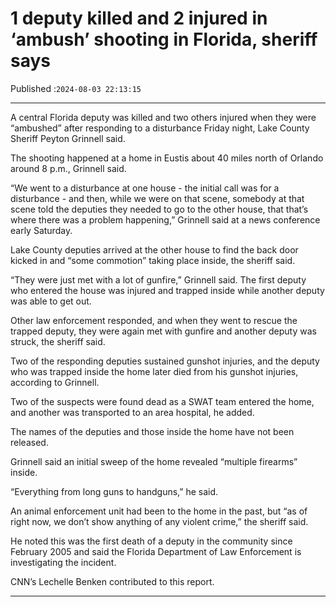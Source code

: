 # 1 deputy killed and 2 injured in ‘ambush’ shooting in Florida, sheriff says

Published :`2024-08-03 22:13:15`

---

A central Florida deputy was killed and two others injured when they were “ambushed” after responding to a disturbance Friday night, Lake County Sheriff Peyton Grinnell said.

The shooting happened at a home in Eustis about 40 miles north of Orlando around 8 p.m., Grinnell said.

“We went to a disturbance at one house - the initial call was for a disturbance - and then, while we were on that scene, somebody at that scene told the deputies they needed to go to the other house, that that’s where there was a problem happening,” Grinnell said at a news conference early Saturday.

Lake County deputies arrived at the other house to find the back door kicked in and “some commotion” taking place inside, the sheriff said.

“They were just met with a lot of gunfire,” Grinnell said. The first deputy who entered the house was injured and trapped inside while another deputy was able to get out.

Other law enforcement responded, and when they went to rescue the trapped deputy, they were again met with gunfire and another deputy was struck, the sheriff said.

Two of the responding deputies sustained gunshot injuries, and the deputy who was trapped inside the home later died from his gunshot injuries, according to Grinnell.

Two of the suspects were found dead as a SWAT team entered the home, and another was transported to an area hospital, he added.

The names of the deputies and those inside the home have not been released.

Grinnell said an initial sweep of the home revealed “multiple firearms” inside.

“Everything from long guns to handguns,” he said.

An animal enforcement unit had been to the home in the past, but “as of right now, we don’t show anything of any violent crime,” the sheriff said.

He noted this was the first death of a deputy in the community since February 2005 and said the Florida Department of Law Enforcement is investigating the incident.

CNN’s Lechelle Benken contributed to this report.

---

